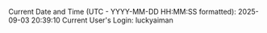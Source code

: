 Current Date and Time (UTC - YYYY-MM-DD HH:MM:SS formatted): 2025-09-03 20:39:10
Current User's Login: luckyaiman
